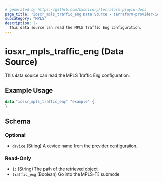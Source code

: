 ```yaml
---
# generated by https://github.com/hashicorp/terraform-plugin-docs
page_title: "iosxr_mpls_traffic_eng Data Source - terraform-provider-iosxr"
subcategory: "MPLS"
description: |-
  This data source can read the MPLS Traffic Eng configuration.
---
```


# iosxr_mpls_traffic_eng (Data Source)

This data source can read the MPLS Traffic Eng configuration.

## Example Usage

```terraform
data "iosxr_mpls_traffic_eng" "example" {
}
```

<!-- schema generated by tfplugindocs -->
## Schema

### Optional

- `device` (String) A device name from the provider configuration.

### Read-Only

- `id` (String) The path of the retrieved object.
- `traffic_eng` (Boolean) Go into the MPLS-TE submode


